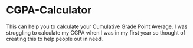 # CGPA-Calculator
This can help you to calculate your Cumulative Grade Point Average. I was struggling to calculate my CGPA when I was in my first year so thought of creating this to help people out in need. 
